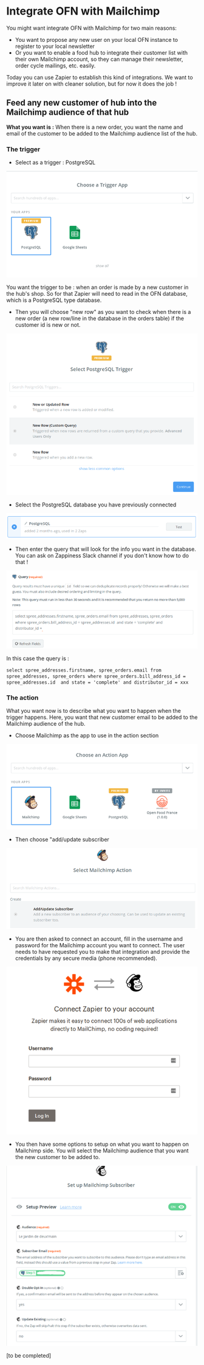# Integrate OFN with Mailchimp

You might want integrate OFN with Mailchimp for two main reasons:

* You want to propose any new user on your local OFN instance to register to your local newsletter
* Or you want to enable a food hub to integrate their customer list with their own Mailchimp account, so they can manage their newsletter, order cycle mailings, etc. easily.

Today you can use Zapier to establish this kind of integrations. We want to improve it later on with cleaner solution, but for now it does the job !

## Feed any new customer of hub into the Mailchimp audience of that hub

**What you want is :** When there is a new order, you want the name and email of the customer to be added to the Mailchimp audience list of the hub.

### The trigger

* Select as a trigger : PostgreSQL

![](../.gitbook/assets/capture-du-2019-05-28-18-01-37.png)

You want the trigger to be : when an order is made by a new customer in the hub's shop. So for that Zapier will need to read in the OFN database, which is a PostgreSQL type database.

* Then you will choose "new row" as you want to check when there is a new order \(a new row/line in the database in the orders table\) if the customer id is new or not.

![](../.gitbook/assets/capture-du-2019-05-28-18-02-26.png)

* Select the PostgreSQL database you have previously connected

![](../.gitbook/assets/capture-du-2019-05-28-18-04-01.png)

* Then enter the query that will look for the info you want in the database. You can ask on Zappiness Slack channel if you don't know how to do that !

![](../.gitbook/assets/capture-du-2019-05-28-18-05-38.png)

In this case the query is : 

```text
select spree_addresses.firstname, spree_orders.email from spree_addresses, spree_orders where spree_orders.bill_address_id = spree_addresses.id  and state = 'complete' and distributor_id = xxx

```

### The action

What you want now is to describe what you want to happen when the trigger happens. Here, you want that new customer email to be added to the Mailchimp audience of the hub.

* Choose Mailchimp as the app to use in the action section

![](../.gitbook/assets/capture-du-2019-05-28-18-25-07.png)

* Then choose "add/update subscriber

![](../.gitbook/assets/capture-du-2019-05-28-18-23-47.png)

* You are then asked to connect an account, fill in the username and password for the Mailchimp account you want to connect. The user needs to have requested you to make that integration and provide the credentials by any secure media \(phone recommended\).

![](../.gitbook/assets/capture-du-2019-05-28-18-26-53.png)

* You then have some options to setup on what you want to happen on Mailchimp side. You will select the Mailchimp audience that you want the new customer to be added to. 

![](../.gitbook/assets/capture-du-2019-05-28-18-34-42%20%281%29.png)

\[to be completed\]

